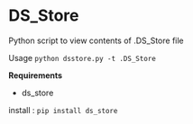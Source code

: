 # DS_Store
Python script to view contents of .DS_Store file

Usage `python dsstore.py -t .DS_Store`

**Requirements**
* ds_store

install : `pip install ds_store`